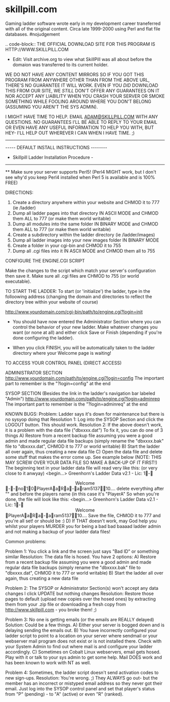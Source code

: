 # skillpill.com
Gaming ladder software wrote early in my development career traneferred with all of the original content. Circa late 1999-2000 using Perl and flat file databases. #nojudgement

.. code-block::
THE OFFICIAL DOWNLOAD SITE FOR THIS PROGRAM IS HTTP://WWW.SKILLPILL.COM
* Edit: Visit archive.org to view what SkillPill was all about before the domaion was transferred to its current holder.

WE DO NOT HAVE ANY CONTENT MIRRORS SO IF YOU GOT THIS PROGRAM FROM ANYWHERE OTHER THAN FROM THE ABOVE URL, THERE'S NO GUARANTEE IT WILL WORK. EVEN IF YOU *DID* DOWNLOAD THIS FROM OUR SITE, WE *STILL* DON'T OFFER ANY GUARANTEES ON IT NOR ACCEPT ANY LIABILITY WHEN YOU CRASH YOUR SERVER OR SMOKE SOMETHING WHILE FOOLING AROUND WHERE YOU DON'T BELONG (ASSUMING YOU AREN'T THE SYS ADMIN).

I MIGHT HAVE TIME TO HELP. EMAIL ADAM@SKILLPILL.COM WITH ANY QUESTIONS.
NO GUARANTEES I'LL BE ABLE TO REPLY TO YOUR EMAIL OR EVEN HAVE ANY USEFUL INFORMATION TO HELP YOU WITH, BUT HEY- I'LL HELP OUT WHEREVER I CAN WHEN I HAVE TIME. ;)

-------------------------------------------
----- DEFAULT INSTALL INSTRUCTIONS --------
- Skillpill Ladder Installation Procedure -
-------------------------------------------

** Make sure your server supports Perl5! (Perl4 MIGHT work, but I don't see why'd you keep Perl4 installed when Perl 5 is available and is 100% FREE)

DIRECTIONS:

1.	Create a directory anywhere within your website and CHMOD it to 777 (ie /ladder)
2.	Dump all ladder pages into that directory IN ASCII MODE and CHMOD them ALL to 777
	(or make them world writable)
3.	Dump all modules into the same folder IN BINARY MODE and CHMOD them ALL to 777 (or
	make them world writable)
4.	Create a subdirectory within the ladder directory (ie /ladder/images)
5.	Dump all ladder images into your new images folder IN BINARY MODE
6.	Create a folder in your cgi-bin and CHMOD it to 755
7.	Dump all .cgi files into it IN ASCII MODE and CHMOD them all to 755

CONFIGURE THE ENGINE.CGI SCRIPT

Make the changes to the script which match your server's configuration then save it. Make sure all .cgi files are CHMOD to 755 (or world executable).

TO START THE LADDER:
To start (or 'initialize') the ladder, type in the folloowing address (changing the domain and directories to reflect the directory tree within your website of course)

http://www.yourdomain.com/cgi-bin/path/to/engine.cgi?login=init

* You should have now entered the Administrator Section where you can control the behavior of your new ladder. Make whatever changes you want (or none at all) and either click Save or Finish (depending if you're done configuring the ladder).

* When you click FINISH, you will be automatically taken to the ladder directory where your Welcome page is waiting!


TO ACCESS YOUR CONTROL PANEL (DIRECT ACCESS)

ADMINISTRATOR SECTION
http://www.yourdomain.com/path/to/engine.cgi?login=config
The important part to remember is the "?login=config" at the end

SYSOP SECTION (Besides the link in the ladder's navigation bar labeled "Admin")
http://www.yourdomain.com/path/to/engine.cgi?login=adminreq
The important part to remember is the "?login=adminreq" at the end


KNOWN BUGS:
Problem:	Ladder says it's down for maintenance but there is no sysyop doing that
Resolution 1:	Log into the SYSOP Section and click the LOGOUT button. This should work.
Resolution 2:	If the above doesn't work, it is a problem with the data file ("dbxxxx.dat")
		To fix it, you can do one of 3 things
	A)	Restore from a recent backup file assuming you were a good admin and
		made regular data file backups (simply rename the "dbxxxx.bak" file to
		"dbxxxx.dat", CHMOD it to 777 or world writable)
	B)	Start the ladder all over again, thus creating a new data file
	C)	Open the data file and delete some stuff that makes the error come up.
		See example below (NOTE: THIS MAY SCREW OVER YOUR DATA FILE SO
		MAKE A BACK-UP OF IT FIRST!)
		The beginning text in your ladder data file will read very like this:
		(or very close to it anwyay)
		<begin...>
			Greenhorn's Ladder Data v2.1 - Lic: 1-<center>Welcome</center>--no10PlayerAaRa-aram513710....
		<etc etc>
		delete everything after "</center>" and before the players name (in this
		case it's "PlayerA"
		So when you're done, the file will look like this:
		<begin...>
			Greenhorn's Ladder Data v2.1 - Lic: 1-<center>Welcome</center>PlayerAaRa-aram513710....
		<etc etc>
		Save the file, CHMOD it to 777 and you're all set! or should be :)
	D)	If THAT doesn't work, may God help you whilst your players MURDER you for
		being a bad bad baaaad ladder admin and not making a backup of your ladder
		data files!

Common problems:

Problem 1:	You click a link and the screen just says "Bad ID" or something similar
Resolution:	The data file is hosed. You have 2 options:
	A)	Restore from a recent backup file assuming you were a good admin and
		made regular data file backups (simply rename the "dbxxxx.bak" file to
		"dbxxxx.dat", CHMOD it to 777 or world writable)
	B)	Start the ladder all over again, thus creating a new data file

Problem 2:	The SYSOP or Administrator Section(s) won't accept any data changes
		I click UPDATE but nothing changes
Resolution:	Restore those pages to default (upload new copies over the hosed ones) by
		extracting them from your .zip file or downloading a fresh copy from
		http://www.skillpill.com - you broke them! ;)


Problem 3:	No one is getting emails (or the emails are REALLY delayed)
Solution:	Could be a few things.
		A) Either your server is bogged down and is delaying sending the emails out.
		B) You have incorrectly configured your ladder script to point to a location
		on your server where sendmail or your webserver mail program does not exist
		or is not installed there. Check with your System Admin to find out where
		mail is and configure your ladder accordingly.
		C) Sometimes on Cobalt Linux webservers, email gets hosed. Play with it or
		talk to your sys admin to get some help. Mail DOES work and has been known
		to work with NT as well.


Problem 4:	Sometimes, the ladder script doesn't send activation codes to new sign-ups.
Resolution:	You're wrong. ;) They ALWAYS go out- but the member has an incorrect or
		mistyped email address so they never got their email. Just log into the
		SYSOP control panel and set that player's status from "P" (pending) - to "A"
		(active) or even "R" (ranked).

